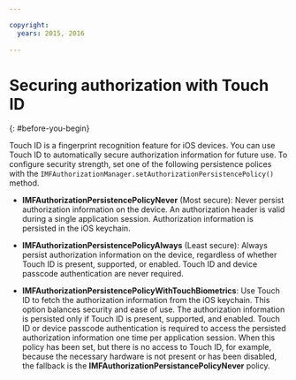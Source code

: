 ```yaml
---

copyright:
  years: 2015, 2016
  
---
```


# Securing authorization with Touch ID
{: #before-you-begin}

Touch ID is a fingerprint recognition feature for iOS devices. You can use Touch ID to automatically secure authorization information for future use. To configure security strength, set one of the following persistence polices with the `IMFAuthorizationManager.setAuthorizationPersistencePolicy()` method.

* **IMFAuthorizationPersistencePolicyNever** (Most secure): Never persist authorization information on the device. An authorization header is valid during a single application session. Authorization information is persisted in the iOS keychain.

* **IMFAuthorizationPersistencePolicyAlways** (Least secure): Always persist authorization information on the device, regardless of whether Touch ID is present, supported, or enabled. Touch ID and device passcode authentication are never required.

* **IMFAuthorizationPersistencePolicyWithTouchBiometrics**: Use Touch ID to fetch the authorization information from the iOS keychain. This option balances security and ease of use. The authorization information is persisted only if Touch ID is present, supported, and enabled. Touch ID or device passcode authentication is required to access the persisted authorization information one time per application session. When this policy has been set, but there is no access to Touch ID, for example, because the necessary hardware is not present or has been disabled, the fallback is the **IMFAuthorizationPersistancePolicyNever** policy.
